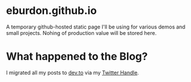 # eburdon.github.io

A temporary github-hosted static page I'll be using for various demos and small projects. Nohing of production value will be stored here.

# What happened to the Blog?

I migrated all my posts to [dev.to](https://dev.to/oneearedmusic) via my [Twitter Handle](https://twitter.com/OneEaredMusic).